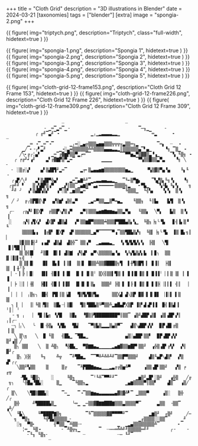 +++
title = "Cloth Grid"
description = "3D illustrations in Blender"
date = 2024-03-21
[taxonomies]
tags = ["blender"]
[extra]
image = "spongia-2.png"
+++

{{
        figure(
                img="triptych.png",
                description="Triptych",
                class="full-width",
                hidetext=true
        )
}}

{{
        figure(
                img="spongia-1.png",
                description="Spongia 1",
                hidetext=true
        )
}}
{{
        figure(
                img="spongia-2.png",
                description="Spongia 2",
                hidetext=true
        )
}}
{{
        figure(
                img="spongia-3.png",
                description="Spongia 3",
                hidetext=true
        )
}}
{{
        figure(
                img="spongia-4.png",
                description="Spongia 4",
                hidetext=true
        )
}}
{{
        figure(
                img="spongia-5.png",
                description="Spongia 5",
                hidetext=true
        )
}}

{{
        figure(
                img="cloth-grid-12-frame153.png",
                description="Cloth Grid 12 Frame 153",
                hidetext=true
        )
}}
{{
        figure(
                img="cloth-grid-12-frame226.png",
                description="Cloth Grid 12 Frame 226",
                hidetext=true
        )
}}
{{
        figure(
                img="cloth-grid-12-frame309.png",
                description="Cloth Grid 12 Frame 309",
                hidetext=true
        )
}}



```                                                                                                                                                                
                     ┈                       ┈                                 
              ╶ ▁═▔▂═▔▁╶                          ▔┉╖▁      ╴                  
           ╭ ╓╝▔▃╝▔╺            ▁╷▁▂▃▃▃▃▂▂▁           ▔═▂      ╸      ┈        
        ▁═ ╺▔▁═▔╺▔      ▁╷━░▂▄╦▒▒▒▄▅▅▒▒▒╦╦╦╥▃▒▒═╖▂       ▔═▖  ┈  ╺             
      ▁╱ ╸╶╭▘▃╜     ▁╺░▃┯▒▒▒▒▒▒╩╩▒▒▒▒▄▄▄▃▃▂║▒▒▒▒▒▒▄▔▘▄▁     ▝╗ ▔▒▁ ╺           
     ╱╲╸╔╭╎▄▘    ▁═▔╔▓▆▛▒▒▀▂┍═▔▔           ▔▔▀▀▅▃▀▒▓▓▒▃▝▗▁    ▔▚ ╙▒╗ ╺         
   ╭ ╒╔╜┙▗╝    ▃▘╔▓▇▛▒▀▂━▔          ▁▁▁▁         ▔▀▚▒▒█▒▒▃▀▃    ▝╗ ╲   ╴       
  ╴ ░▒╔░▞    ▄▘▒▟█▜╜▂═▔     ▂┮╸▒▃▄▄▅▆▒▒▒▒▒▒▒▒▅▃▁     ▝▚▒▓▒▀▄▝▄    ╚▖╙   ╶      
  ╭▗▛╱╲╜   ▃▘▒▟█▀╬▄▘    ▂━▔▄▇╩╜▔▁▂▃▃▄▄▃▃▂▁  ▔╙╾▒▀▆▖    ▔▚▞▒▖╙╗▝▖   ▝╗          
 ╭╔╝╝ ▘   ▒▗▚█▛▒▗▀   ▁▞║▒▒▔▁▄▆▒▀▔▃▖━━━━━╾▒▒▒▒╗▂  ▔╸▀▙▁   ▔▚╚▙ ╚▖▚    ╗         
  ╜╝ ╯  ▗▘▒▟█▚▒▞   ▗▀░▒▘▁▅▒▒▃═▔             ▔╚▒▒▒▁  ╙╣▚▖   ▝▖▚  ▒▝▖   ╗        
  ╱ ╯  ╔╭▒▛█▒╲▛  ▗▞▒▆▘▗▒╣▃▀    ▁▃━▀▒▒▂▂▒▀━▄▂    ╙▒▒╖  ╙║▙▖  ▕▙▜▏ ▒▝▖   ╗       
 ╭┈   ╭╔▞╝▐▒╳▛  ╔▒▒▛╲▞▒▗▀   ▃▀║▒▒▒▄▅▆▇▆▆▅▄▒▒▃▀▄   ╙▒▒▖  ╲▀▖  ▕▙▒  ▒▝▖  ▕▏      
 ░    ╭▞╣▗▜╳▞  ▟╳▓▘▗▉▒▟   ▞▘▒▒▆█▀▒▒▒▒┷▒▒▒▛▜██▄▒▖▚▁  ╚▒╖▕╗╰▝▙  ▕▋╣▐▖▒▝   ╙      
      ▒▒▒▒▙▗  ▐╔▓▘▕▉╳▛  ▟▘▒▒▒▒▒▒▁▄▀▔▔▔▔▔▀▗▔▒▒▜█▙▒▞╗  ╚▒▎▕╗╰▝▙  ▐▒▏█▖╗║   ▏     
     ▒▋▒▒▐╢╜ ▗▗▟▘ ▟▒▟  ▟▒╬▔ ▒▒▗▀  ▁▃▄▄▄▃▁  ▝▖▜▞▙▜▞▖▚  ╠▒▏  ╲▜▎ ▕▋║▜█▕▕▏  ┊     
     ▒▏▒╣█▎  ╜▒▉ ▕▉▎▌ ▟▒▇▏ ▞╣▟▘ ▄▀╲▒▒▒▒▒▄▝▄  ▚╚▞▙▒▞▖▙ ▕▎▊╮  ▒▒  ▓▕▐▒▌╕╣  ╵     
     ▒▕▒▎▉▏  ▕▉▌ ▐▙▐▏▕▎▒▌ ▕▒▐▍ █▒▒╩▒▒▓███▒╗▜  ▌╫▜▒█▜▕▎ ▊▐║  ╞▒▎ ▒▏▕▎╫╵╠        
 ▕ ╶ ▎╠▕▕▊▏  ▐▊▌ ╢█▐▏▐▕█▏ ▐▌▐▏▐▍▒╵ ▒╳╣▒▒▍▜▒▏▌ ▊▐▐▌▐▒▏▋ ▉▐▐╵ ▏▎▒ ▒▏▕▏▐ ▐▏       
 ▕ ╞ ░║ ▏╫▎  ┣▊▌ ╣█▕▎▐▐▓  ▐▋▐▌▐▎▒▖  ▒▒▒╝ ╠▒▕▌ ▋╟▐▏▐▒▏▊ ▋▐╠▏┊▎▎▌ ╣║  ▕ ▕▏       
  ▏▕ ▕  ╷▒╗╮ ▐▉╣ ▐▜▌║▒▕▟▍  ▜▒▜▞█▒▜▄     ▒▒╳▟ ▟╲▒▛ ▉▓▕▌▐▎▉▋ ▕▐│▌▕▍▒    ▒▏       
  ╮▕▏ ▏  ║▏╚▒▕▜▒  ▒█▖┈▏▒▉▏  ▜▒▝██▙▒╚▀▒▒╩▂▆█▄▛╳▒▛ ▐▒▘▟▗▛▐▐▏ ▉╣▐▒▟▕▎   ╵║┊ ╵     
  ╶ ╗ ╷   ▏ ▜▌║▙╗ ▝▞█▏  ▒▉▖  ▝▓▒╠▜████████▀║▒▒▔ ▗▒╝▟█▛▗▒▌ ▗▒▎▟█▘▞║  ╷║╭┈       
  ┈╮▕╷╲   ╰  █▏╬▒▖ ▝▞█▖  ▜▙▎   ▔▀▒▙▒▂▂▂▒▄▒▀▔   ▟▒╲▟█▛▗▚▘ ▕▊▛▗█▌╔▒   ▕▏▒        
   ╲ ▒╲╗   ╲  ▉ ╙▒   ╣█▙▁ ▔▜█▃▁              ▄▒░▄██▘▒▒▘  ▉▛▗█▛▗▚▘  ▒╜▗▒▏╱      
   ▒╮ ▒▒▏   ╲  ▒ ╩▒╮  ▝╬█▙▁  ▀▓▇▇▄▃▁▁▁▁▁▂▄▆▓▒▒▆█▛▘▒▒╜  ▗╬▒▗█▘╔▚▘  ▞╣ ▓╜╭       
    ▒╮ ╳╬▏   ╚╖    ╩╦   ▔╝▜█▅▂  ▔▔▀╩╨╩╩╨╝▔▒▒▛▀▒▒▒╝    ▟▒╙▄▛╲▟▒▘  ▞▒ ▟▘╭╭       
    ╲▒▒╜▚▒▒    ▒     ▒╔    ▔╨▛██▇▅▄▃▁▁▁▂▃╔╔▒▅╩▀     ▗▒▒▗█▘▒▒╝   ▞▒ ╒ ╓╦        
     ╶▜▙ ╚█▒╮    ░     ╚▒╖      ▔╵╙╩▔▀▀╜╜▔       ▁▅▒╜▃█▘░▒╝   ▗╬▒   ╱╔         
 ╗╮   ╵╬█▄▝█▙░     ▒▁    ▔╚▒▒╖▂              ▁▄▆▒▒▒▒▀║▒▒▘    ▟▒▔  ▗▒╱   ╭      
  ▒╲    ╲▜█▒██▙░     ▔┉▁   ▔╺▔▒▒▆▅▄▃▃▃▃▃▃▄▓▒▓╩▘▔ ▁▒▒▒▀     ▗▒░   ▒╬    ╱╭      
   ▒╬     ╝▜████▙▒▁      ╰═▁ ▁┉▒▒▓█▇▇███▇▒▒▒▃▒▒▒▒▀▔      ▃▒▒  ╶▒▒▔   ▗╩╱       
 ╲  ╙▙╲     ╙▀███▛▇▒╗         ▔╚▔▒▒▒▒▒▓▓▀▀▀▀╜▔        ▂▆▒╜  ╓▒╝     ╱┉         
   ╗  ▀▒╖     ╙╬▜▙▒▒▒▒▒▁╴                         ▁╓▒▒▒▒░░▒▒▔     ▁╜           
    ░╗  ▀▒╸       ╢▀▒▒▁▔╩▒▒┈╴             ▁  ▁▂▄▒▒▒▒▒▒▒▒╩▔       ╸             
      ╎═▁ ╚▒╺        ╴▔╨▒╦╖▁       ▔  ┈┉┉═╩╩╝╜▒▒▒▒▒═╝╜        ╭╶    ╶          
        ╴╙╖ ╙▒╖╴             ┈            ┈┉ ╙╜▔                               
                ┈                                                              
```                                                                                   

